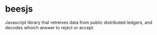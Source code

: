 # beesjs
Javascript library that retreives data from public distributed ledgers, and decodes whoich answer to reject or accept.

